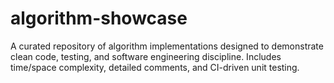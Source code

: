 # algorithm-showcase
A curated repository of algorithm implementations designed to demonstrate clean code, testing, and software engineering discipline. Includes time/space complexity, detailed comments, and CI-driven unit testing.

